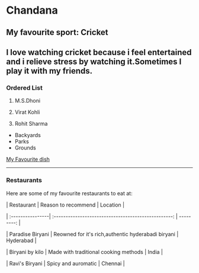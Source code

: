 # Chandana
## My favourite sport: Cricket
I love watching cricket because i feel **entertained** and i relieve **stress** by watching it.Sometimes I play it with my friends.
---
### Ordered List

1. M.S.Dhoni

2. Virat Kohli

3. Rohit Sharma

- Backyards
- Parks
- Grounds


[My Favourite dish](./MyDish.md)


---

### Restaurants

Here are some of my favourite restaurants to eat at:

| Restaurant       | Reason to recommend                                  | Location   |

| :----------------| :--------------------------------------------------: | ---------: |

| Paradise Biryani | Reowned for it's rich,authentic hyderabadi biryani   | Hyderabad  |

| Biryani by kilo  | Made with traditional cooking methods                | India      |

| Ravi's Biryani   | Spicy and auromatic                                  | Chennai    |

